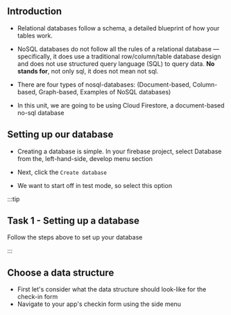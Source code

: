 
## Introduction

- Relational databases follow a schema, a detailed blueprint of how your tables work.

- NoSQL databases do not follow all the rules of a relational database —specifically, it does use a traditional row/column/table database design and does not use structured query language (SQL) to query data. **No stands for**, not only sql, it does not mean not sql. 

- There are four types of nosql-databases: (Document-based, Column-based, Graph-based, Examples of NoSQL databases)

- In this unit, we are going to be using  Cloud Firestore, a document-based no-sql database

## Setting up our database 

- Creating a database is simple. In your firebase project, select Database from the, left-hand-side, develop menu section

- Next, click the `Create database`

- We want to start off in test mode, so select this option


:::tip 

## Task 1 - Setting up a database

Follow the steps above to set up your database

:::


## Choose a data structure

- First let's consider what the data structure should look-like for the check-in form 
- Navigate to your app's checkin form using the side menu



